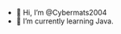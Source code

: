 - 👋 Hi, I’m @Cybermats2004
- 🌱 I’m currently learning Java.

<!---
Cybermats2004/Cybermats2004 is a ✨ special ✨ repository because its `README.md` (this file) appears on your GitHub profile.
You can click the Preview link to take a look at your changes.
--->
